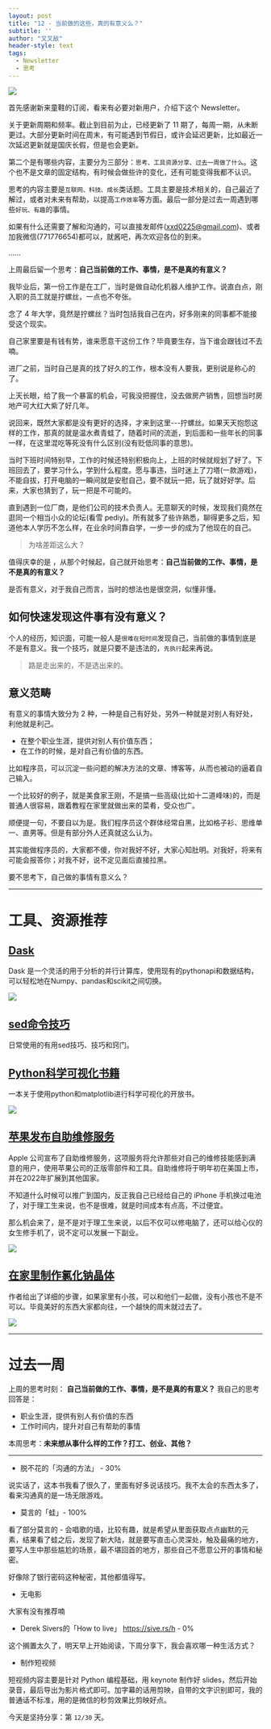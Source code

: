 ```yaml
---
layout: post
title: "12 - 当前做的这些，真的有意义么？"
subtitle: ''
author: "叉叉敌"
header-style: text
tags:
  - Newsletter
  - 思考
---
```


![](https://gitee.com/chasays/mdPic/raw/master/uPic/4Yy0fJ.jpg)


首先感谢新来童鞋的订阅，看来有必要对新用户，介绍下这个 Newsletter。

关于更新周期和频率。截止到目前为止，已经更新了 11 期了，每周一期，从未断更过。大部分更新时间在周末，有可能遇到节假日，或许会延迟更新，比如最近一次延迟更新就是国庆长假，但是也会更新。

第二个是有哪些内容，主要分为三部分：`思考、工具资源分享、过去一周做了什么`。这个也不是文章的固定结构，有时候会做些许的变化，还有可能变得我都不认识。

思考的内容主要是`互联网、科技、成长`类话题。工具主要是技术相关的，自己最近了解过，或者对未来有帮助，以提高`工作效率`等方面。最后一部分是过去一周遇到哪些`好玩、有趣`的事情。


如果有什么还需要了解和沟通的，可以直接发邮件(xxd0225@gmail.com)、或者加我微信(771776654)都可以，就酱吧，再次欢迎各位的到来。

......

上周最后留一个思考：**自己当前做的工作、事情，是不是真的有意义？**

我毕业后，第一份工作是在工厂，当时是做自动化机器人维护工作。说直白点，刚入职的员工就是拧螺丝，一点也不夸张。

念了 4 年大学，竟然是拧螺丝？当时包括我自己在内，好多刚来的同事都不能接受这个现实。

自己家里要是有钱有势，谁来愿意干这份工作？毕竟要生存，当下谁会跟钱过不去喃。

进厂之前，当时自己是真的找了好久的工作，根本没有人要我，更别说是称心的了。

上天长眼，给了我一个暴富的机会，可我没把握住，没去做房产销售，回想当时房地产可大红大紫了好几年。

说回来，既然大家都是没有更好的选择，才来到这里---拧螺丝。如果天天抱怨这样的工作，那真的就是温水煮青蛙了，随着时间的流逝，到后面和一些年长的同事一样，在这里混吃等死没有什么区别(没有贬低同事的意思)。

当时下班时间特别早，工作的时候还特别积极向上，上班的时候就规划了好了。下班回去了，要学习什么，学到什么程度。愿与事违，当时迷上了刀塔(一款游戏)，不能自拔，打开电脑的一瞬间就是安慰自己，要不就玩一把，玩了就好好学。后来，大家也猜到了，玩一把是不可能的。

直到遇到一位厂商，是他们公司的技术负责人。无意聊天的时候，发现我们竟然在逛同一个相当小众的论坛(看雪 pediy)。所有就多了些许熟悉，聊得更多之后，知道他本人学历不怎么样，在业余时间靠自学，一步一步的成为了他现在的自己。

> 为啥差距这么大？

值得庆幸的是 ，从那个时候起，自己就开始思考：**自己当前做的工作、事情，是不是真的有意义？**

是否有意义，对于我自己而言，当时的想法也是很空洞，似懂非懂。


## 如何快速发现这件事有没有意义？
个人的经历，知识面，可能一般人是`很难在短时间`发现自己，当前做的事情到底是不是有意义。我一个技巧，就是只要不是违法的，`先执行`起来再说。

> 路是走出来的，不是选出来的。

## 意义范畴

有意义的事情大致分为 2 种，一种是自己有好处，另外一种就是对别人有好处，利他就是利己。

- 在整个职业生涯，提供对别人有价值东西；
- 在工作的时候，是对自己有价值的东西。

比如程序员，可以沉淀一些问题的解决方法的文章、博客等，从而也被动的逼着自己输入。

一个比较好的例子，就是美食家王刚，不是搞一些高级(比如十二道峰味)的，而是普通人很容易，跟着教程在家里就做出来的菜肴，受众也广。

顺便提一句，不要自以为是。我们程序员这个群体经常自黑，比如格子衫、思维单一、直男等。但是有部分外人还真就这么认为。

其实能做程序员的，大家都不傻，你对我好不好，大家心知肚明。对我好，将来有可能会报答你；对我不好，说不定见面后直接拉黑。

要不思考下，自己做的事情有意义么？

---



# 工具、资源推荐

## [Dask](https://github.com/dask/dask)

Dask 是一个灵活的用于分析的并行计算库，使用现有的pythonapi和数据结构，可以轻松地在Numpy、pandas和scikit之间切换。

![](https://gitee.com/chasays/mdPic/raw/master/uPic/wkmppK.png)


## [sed命令技巧](https://github.com/adrianscheff/useful-sed)

日常使用的有用sed技巧、技巧和窍门。

## [Python科学可视化书籍](https://github.com/rougier/scientific-visualization-book)

一本关于使用python和matplotlib进行科学可视化的开放书。

![](https://gitee.com/chasays/mdPic/raw/master/uPic/t94lKO.png)




## [苹果发布自助维修服务](https://www.apple.com/newsroom/2021/11/apple-announces-self-service-repair/)

Apple 公司宣布了自助维修服务，这项服务将允许那些对自己的维修技能感到满意的用户，使用苹果公司的正版零部件和工具。自助维修将于明年初在美国上市，并在2022年扩展到其他国家。

不知道什么时候可以推广到国内，反正我自己已经给自己的 iPhone 手机换过电池了，对于理工生来说，也不是很难，就是时间成本有点高，不过便宜。

那么机会来了，是不是对于理工生来说，以后不仅可以修电脑了，还可以给心仪的女生修手机了，说不定可以发展一下副业。

![](https://gitee.com/chasays/mdPic/raw/master/uPic/5HGhZ3.png)

## [在家里制作氯化钠晶体](https://crystalverse.com/sodium-chloride-crystals)

作者给出了详细的步骤，如果家里有小孩，可以和他们一起做，没有小孩也不是不可以。毕竟美好的东西大家都向往，一个越快的周末就过去了。

![](https://gitee.com/chasays/mdPic/raw/master/uPic/LRLlpe.png)

---

# 过去一周

上周的思考时刻： **自己当前做的工作、事情，是不是真的有意义？**
我自己的思考回答是：
- 职业生涯，提供有别人有价值的东西
- 工作时间内，提升对自己有帮助的事情

本周思考：**未来想从事什么样的工作？打工、创业、其他？**

---

- 脱不花的「沟通的方法」 - 30%

说实话了，这本书我看了很久了，里面有好多说话技巧。我不太会的东西太多了，看来沟通真的是一场无限游戏。

- 莫言的「蛙」- 100% 

看了部分莫言的 - 会唱歌的墙，比较有趣，就是希望从里面获取点点幽默的元素，结果看了蛙之后，发现了新大陆，就是要写直击心灵深处，触及最痛的地方，要写人生中那些尴尬的场景，最不堪回首的地方，那些自己不愿意公开的事情和秘密。

好像除了银行密码这种秘密，其他都值得写。

- 无电影 

大家有没有推荐喃

- Derek Sivers的「How to live」 https://sive.rs/h - 0%

这个搁置太久了，明天早上开始阅读，下周分享下，我会喜欢哪一种生活方式？


- 制作短视频

短视频内容主要是针对 Python 编程基础，用 keynote 制作好 slides，然后开始录音，最后导出为影片格式即可。加字幕的话用剪映，自带的文字识别即可，我的普通话不标准，用的是微信的秒剪效果比剪映好点。




今天是坚持分享：第 `12/30` 天。

